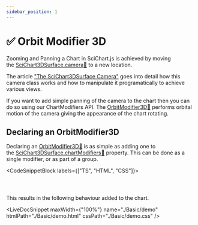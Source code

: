 ```yaml
---
sidebar_position: 1
---
```


# ✅ Orbit Modifier 3D

Zooming and Panning a Chart in SciChart.js is achieved by moving the [SciChart3DSurface.camera:blue_book:](https://www.scichart.com/documentation/js/current/typedoc/classes/scichart3dsurface.html#camera) to a new location.

The article ["The SciChart3DSurface Camera"](/docs/3d-charts/scichart-3d-basics/scichart-surface-camera/index.md) goes into detail how this camera class works and how to manipulate it programatically to achieve various views.

If you want to add simple panning of the camera to the chart then you can do so using our ChartModifiers API. The [OrbitModifier3D:blue_book:](https://www.scichart.com/documentation/js/current/typedoc/classes/orbitmodifier3d.html) performs orbital motion of the camera giving the appearance of the chart rotating.

Declaring an OrbitModifier3D
----------------------------

Declaring an [OrbitModifier3D:blue_book:](https://www.scichart.com/documentation/js/current/typedoc/classes/orbitmodifier3d.html) is as simple as adding one to the [SciChart3DSurface.chartModifiers:blue_book:](https://www.scichart.com/documentation/js/current/typedoc/classes/orbitmodifier3d.html) property. This can be done as a single modifier, or as part of a group.

<CodeSnippetBlock labels={["TS", "HTML", "CSS"]}>
```ts {} showLineNumbers file=./Basic/demo.ts start=region_A_start end=region_A_end

```
```html showLineNumbers file=./Basic/demo.html
```
```css showLineNumbers file=./Basic/demo.css
```
</CodeSnippetBlock>

This results in the following behaviour added to the chart.

<LiveDocSnippet maxWidth={"100%"} name="./Basic/demo" htmlPath="./Basic/demo.html" cssPath="./Basic/demo.css" />